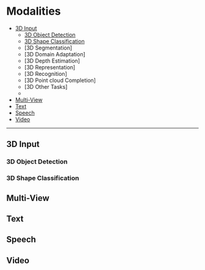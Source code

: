 # Modalities
* [3D Input](#3d-input)
  *  [3D Object Detection](#3D-Object-Detection)
  *  [3D Shape Classification](#3D-Shape-Classification)
  *  [3D Segmentation]
  *  [3D Domain Adaptation]
  *  [3D Depth Estimation]
  *  [3D Representation]
  *  [3D Recognition]
  *  [3D Point cloud Completion]
  *  [3D Other Tasks]
  *  
* [Multi-View](#multi-view)
* [Text](#text)
* [Speech](#speech)
* [Video](#video)
---
## 3D Input
### 3D Object Detection
### 3D Shape Classification

## Multi-View

## Text

## Speech

## Video



